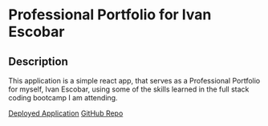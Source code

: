 # Professional Portfolio for Ivan Escobar

## Description

This application is a simple react app, that serves as a Professional Portfolio for myself, Ivan Escobar, using some of the skills learned in the full stack coding bootcamp I am attending. 

[Deployed Application]()
[GitHub Repo]()